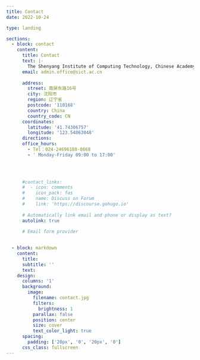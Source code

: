 ```yaml
---
title: Contact
date: 2022-10-24

type: landing

sections:
  - block: contact
    content:
      title: Contact
      text: |-
        The Shenyang Institute of Computing Technology, Chinese Academy of Sciences (SICT, CAS), is a leading research institution in China, specializing in advanced computing technologies and information science. Established in 1985 in Shenyang, Liaoning Province, SICT focuses on cutting-edge research in areas such as computer architecture, high-performance computing, artificial intelligence, and network security. The institute is renowned for its contributions to China's technological innovation, including the development of the Dawning series of supercomputers. SICT collaborates with academic and industrial partners to drive advancements in science and technology, fostering talent and supporting national strategic initiatives in computing and digital transformation.
      email: admin.office@sict.ac.cn
      
      address:
        street: 南屏东路16号
        city: 沈阳市
        region: 辽宁省
        postcode: '110168'
        country: China
        country_code: CN
      coordinates:
        latitude: '41.74306757'
        longitude: '123.54863048'
      directions: 
      office_hours:
        - Tel：024-24696188-8668
        - ' Monday-Friday 09:00 to 17:00'
        


  
      #contact_links:
      #  - icon: comments
      #    icon_pack: fas
      #    name: Discuss on Forum
      #    link: 'https://discourse.gohugo.io'
    
      # Automatically link email and phone or display as text?
      autolink: true
    
      # Email form provider
      

  - block: markdown
    content:
      title:
      subtitle: ''
      text:
    design:
      columns: '1'
      background:
        image: 
          filename: contact.jpg
          filters:
            brightness: 1
          parallax: false
          position: center
          size: cover
          text_color_light: true
      spacing:
        padding: ['20px', '0', '20px', '0']
      css_class: fullscreen
---
```

